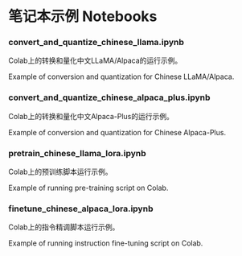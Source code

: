 # 笔记本示例 Notebooks

###  convert_and_quantize_chinese_llama.ipynb

Colab上的转换和量化中文LLaMA/Alpaca的运行示例。

Example of conversion and quantization for Chinese LLaMA/Alpaca.

###  convert_and_quantize_chinese_alpaca_plus.ipynb

Colab上的转换和量化中文Alpaca-Plus的运行示例。

Example of conversion and quantization for Chinese Alpaca-Plus.

### pretrain_chinese_llama_lora.ipynb

Colab上的预训练脚本运行示例。

Example of running pre-training script on Colab.

### finetune_chinese_alpaca_lora.ipynb

Colab上的指令精调脚本运行示例。

Example of running instruction fine-tuning script on Colab.